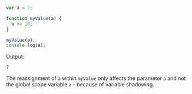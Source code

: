 ```js
var a = 7;

function myValue(a) {
  a += 10;
}

myValue(a);
console.log(a);
```

Output:

```
7
```

The reassignment of `a` within `myValue` only affects the parameter `a` and not the global scope variable `a` - because of variable shadowing.